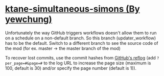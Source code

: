 # [ktane-simultaneous-simons (By yewchung)](https://github.com/yewchung/ktane-simultaneous-simons)

Unfortunately the way GitHub triggers workflows doesn't allow them to run on a schedule on a non-default branch. So this branch (updater_workflow) has to be the default. Switch to a different branch to see the source code of the mod (for ex. master -> the master branch of the mod)

To recover lost commits, use the commit hashes from [GitHub's reflog](https://api.github.com/repos/KtaneModules/ktane-simultaneous-simons-yewchung/events) (add `?per_page=#&page=#` to the log URL to increase the page size (maximum is 100, default is 30) and/or specify the page number (default is 1)).
